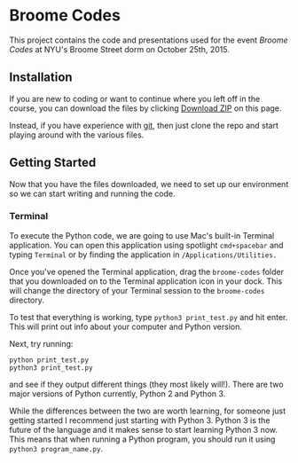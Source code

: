 # Broome Codes
This project contains the code and presentations used for the event *Broome
Codes* at NYU's Broome Street dorm on October 25th, 2015.


## Installation
If you are new to coding or want to continue where you left off in the course,
you can download the files by clicking [Download
ZIP](https://github.com/rgardner/broome-codes/archive/master.zip) on this page.

Instead, if you have experience with [git](https://git-scm.com/), then just
clone the repo and start playing around with the various files.


## Getting Started
Now that you have the files downloaded, we need to set up our environment so we
can start writing and running the code.

### Terminal
To execute the Python code, we are going to use Mac's built-in Terminal
application. You can open this application using spotlight `cmd+spacebar` and
typing `Terminal` or by finding the application in `/Applications/Utilities.`

Once you've opened the Terminal application, drag the `broome-codes` folder
that you downloaded on to the Terminal application icon in your dock. This will
change the directory of your Terminal session to the `broome-codes` directory.

To test that everything is working, type `python3 print_test.py` and hit enter.
This will print out info about your computer and Python version.

Next, try running:

```
python print_test.py
python3 print_test.py
```

and see if they output different things (they most likely will!). There are two
major versions of Python currently, Python 2 and Python 3.

While the differences between the two are worth learning, for someone just
getting started I recommend just starting with Python 3. Python 3 is the future
of the language and it makes sense to start learning Python 3 now. This means
that when running a Python program, you should run it using `python3
program_name.py`.
